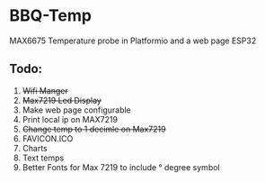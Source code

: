 # BBQ-Temp
MAX6675 Temperature probe in Platformio and a web page ESP32
## Todo:
1. ~~Wifi Manger~~
2. ~~Max7219 Led Display~~
3. Make web page configurable
4. Print local ip on MAX7219
5. ~~Change temp to 1 decimle on Max7219~~ 
6. FAVICON.ICO
7. Charts
8. Text temps
9. Better Fonts for Max 7219 to include ° degree symbol

